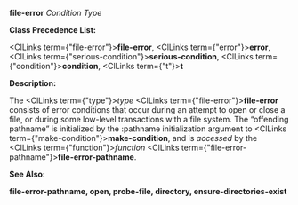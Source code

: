 **file-error** *Condition Type* 



**Class Precedence List:** 



<ClLinks  term={"file-error"}><b>file-error</b></ClLinks>, <ClLinks  term={"error"}><b>error</b></ClLinks>, <ClLinks  term={"serious-condition"}><b>serious-condition</b></ClLinks>, <ClLinks  term={"condition"}><b>condition</b></ClLinks>, <ClLinks  term={"t"}><b>t</b></ClLinks> 



**Description:** 



The <ClLinks  term={"type"}><i>type</i></ClLinks> <ClLinks  term={"file-error"}><b>file-error</b></ClLinks> consists of error conditions that occur during an attempt to open or close a file, or during some low-level transactions with a file system. The “offending pathname” is initialized by the :pathname initialization argument to <ClLinks  term={"make-condition"}><b>make-condition</b></ClLinks>, and is *accessed* by the <ClLinks  term={"function"}><i>function</i></ClLinks> <ClLinks  term={"file-error-pathname"}><b>file-error-pathname</b></ClLinks>. 







 



 



**See Also:** 



**file-error-pathname, open, probe-file, directory, ensure-directories-exist** 



